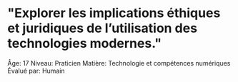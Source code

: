 # "Explorer les implications éthiques et juridiques de l’utilisation des technologies modernes."

Âge: 17
Niveau: Praticien
Matière: Technologie et compétences numériques
Évalué par: Humain